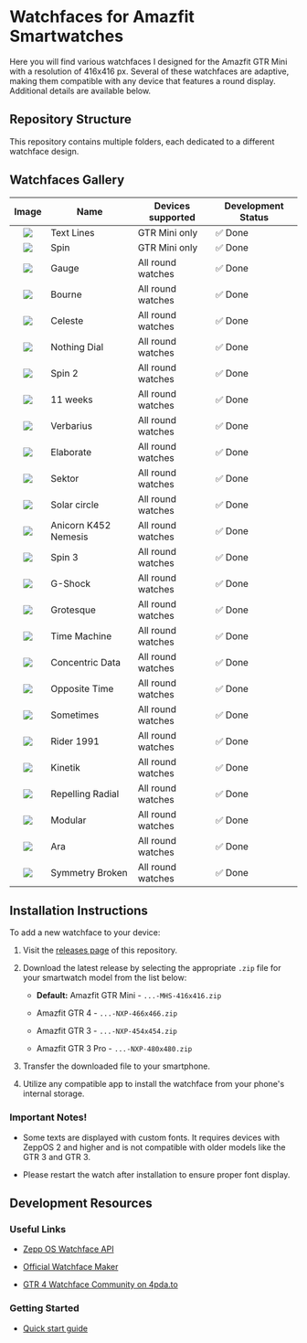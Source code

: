 # Watchfaces for Amazfit Smartwatches

Here you will find various watchfaces I designed for the Amazfit GTR Mini with a resolution of 416x416 px. Several of these watchfaces are adaptive, making them compatible with any device that features a round display. Additional details are available below.

## Repository Structure

This repository contains multiple folders, each dedicated to a different watchface design.

## Watchfaces Gallery

| Image 	                               | Name       	          | Devices supported | Development Status 	  |
|:-------------------------:            |------------           |------------------ |---------------------    |
| ![](./text-lines/demo.png)            | Text Lines 	          | GTR Mini only 	   | ✅ Done             	|
| ![](./spin/demo.png)       	          | Spin       	          | GTR Mini only 	   | ✅ Done             	|
| ![](./gauge/demo.png)      	          | Gauge      	          | All round watches | ✅ Done             	|
| ![](./bourne/demo.png)                | Bourne     	          | All round watches | ✅ Done             	|
| ![](./celeste/demo.png)               | Celeste    	          | All round watches | ✅ Done             	|
| ![](./nothing-dial/demo.png)          | Nothing Dial          | All round watches | ✅ Done             	|
| ![](./spin-2/demo.png)                | Spin 2                | All round watches | ✅ Done             	|
| ![](./11-weeks/demo.png)              | 11 weeks              | All round watches | ✅ Done             	|
| ![](./verbarius/demo.png)             | Verbarius             | All round watches | ✅ Done             	|
| ![](./elaborate/demo.png)             | Elaborate             | All round watches | ✅ Done             	|
| ![](./nothing-sector/demo.png)        | Sektor                | All round watches | ✅ Done             	|
| ![](./solar-circle/demo.png)          | Solar circle          | All round watches | ✅ Done             	|
| ![](./anicorn-k452-nemesis/demo.png)  | Anicorn K452 Nemesis  | All round watches | ✅ Done             	|
| ![](./spin-3/demo.png)                | Spin 3                | All round watches | ✅ Done             	|
| ![](./g-shock/demo.png)               | G-Shock               | All round watches | ✅ Done                |
| ![](./grotesque/demo.png)             | Grotesque             | All round watches | ✅ Done                |
| ![](./time-machine/demo.png)          | Time Machine          | All round watches | ✅ Done                |
| ![](./concentric-data/demo.png)       | Concentric Data       | All round watches | ✅ Done                |
| ![](./opposite-time/demo.png)         | Opposite Time         | All round watches | ✅ Done                |
| ![](./sometimes/demo.png)             | Sometimes             | All round watches | ✅ Done                |
| ![](./rider-1991/demo.png)            | Rider 1991            | All round watches | ✅ Done                |
| ![](./kinetik/demo.png)               | Kinetik               | All round watches | ✅ Done                |
| ![](./repelling-radial/demo.png)      | Repelling Radial      | All round watches | ✅ Done                |
| ![](./modular/demo.png)               | Modular               | All round watches | ✅ Done                |
| ![](./ara/demo.png)                   | Ara                   | All round watches | ✅ Done                |
| ![](./symmetry-broken/demo.png)       | Symmetry Broken       | All round watches | ✅ Done                |


## Installation Instructions

To add a new watchface to your device:

1. Visit the [releases page](https://github.com/novvember/amazfit-watchfaces/releases) of this repository.

2. Download the latest release by selecting the appropriate `.zip` file for your smartwatch model from the list below:

   - **Default:** Amazfit GTR Mini - `...-MHS-416x416.zip`

   - Amazfit GTR 4 - `...-NXP-466x466.zip`

   - Amazfit GTR 3 - `...-NXP-454x454.zip`

   - Amazfit GTR 3 Pro - `...-NXP-480x480.zip`

3. Transfer the downloaded file to your smartphone.

4. Utilize any compatible app to install the watchface from your phone's internal storage.

### Important Notes!
- Some texts are displayed with custom fonts. It requires devices with ZeppOS 2 and higher and is not compatible with older models like the GTR 3 and GTR 3.

- Please restart the watch after installation to ensure proper font display.

## Development Resources

### Useful Links

- [Zepp OS Watchface API](https://docs.zepp.com/docs/watchface/api/hmUI/createWidget/)

- [Official Watchface Maker](https://watchface.zepp.com/create)

- [GTR 4 Watchface Community on 4pda.to](https://4pda.to/forum/index.php?showtopic=1055207)

### Getting Started

- [Quick start guide](https://docs.zepp.com/docs/guides/quick-start/)
